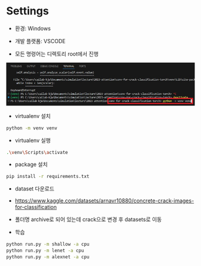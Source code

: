 # Settings

- 환경: Windows
- 개발 플랫폼: VSCODE

- 모든 명령어는 디렉토리 root에서 진행

![imgs](figs\fig1.jpg)


- virtualenv 설치

```sh
python -m venv venv
```

- virtualenv 실행

```sh
.\venv\Scripts\activate
```

- package 설치

```sh
pip install -r requirements.txt
```

- dataset 다운로드
- https://www.kaggle.com/datasets/arnavr10880/concrete-crack-images-for-classification
- 폴더명 archive로 되어 있는데 crack으로 변경 후 datasets로 이동

- 학습

```sh
python run.py -m shallow -a cpu
python run.py -m lenet -a cpu
python run.py -m alexnet -a cpu
```
